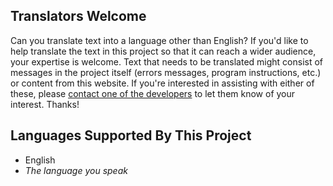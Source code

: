 ## Translators Welcome

Can you translate text into a language other than English?  If you'd like to help translate the text in this project so that it can reach a wider audience, your expertise is welcome.  Text that needs to be translated might consist of messages in the project itself (errors messages, program instructions, etc.) or content from this website.  If you're interested in assisting with either of these, please <a href="team-list.html">contact one of the developers</a> to let them know of your interest.  Thanks!

## Languages Supported By This Project

* English
* _The language you speak_